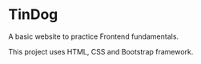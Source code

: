 # TinDog

A basic website to practice Frontend fundamentals.

This project uses HTML, CSS and Bootstrap framework.
